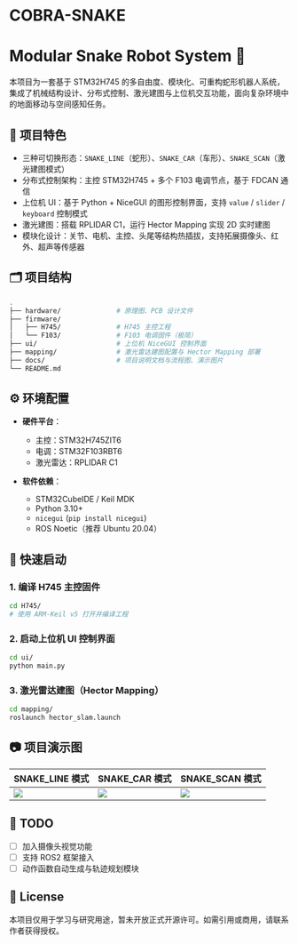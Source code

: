 # COBRA-SNAKE


# Modular Snake Robot System 🐍

本项目为一套基于 STM32H745 的多自由度、模块化、可重构蛇形机器人系统，集成了机械结构设计、分布式控制、激光建图与上位机交互功能，面向复杂环境中的地面移动与空间感知任务。

## 🚀 项目特色

- 三种可切换形态：`SNAKE_LINE`（蛇形）、`SNAKE_CAR`（车形）、`SNAKE_SCAN`（激光建图模式）
- 分布式控制架构：主控 STM32H745 + 多个 F103 电调节点，基于 FDCAN 通信
- 上位机 UI：基于 Python + NiceGUI 的图形控制界面，支持 `value` / `slider` / `keyboard` 控制模式
- 激光建图：搭载 RPLIDAR C1，运行 Hector Mapping 实现 2D 实时建图
- 模块化设计：关节、电机、主控、头尾等结构热插拔，支持拓展摄像头、红外、超声等传感器

## 🗂️ 项目结构

```bash
.
├── hardware/              # 原理图、PCB 设计文件
├── firmware/
│   ├── H745/              # H745 主控工程
│   └── F103/              # F103 电调固件（极简）
├── ui/                    # 上位机 NiceGUI 控制界面
├── mapping/               # 激光雷达建图配置与 Hector Mapping 部署
├── docs/                  # 项目说明文档与流程图、演示图片
└── README.md
````

## ⚙️ 环境配置

* **硬件平台**：

  * 主控：STM32H745ZIT6
  * 电调：STM32F103RBT6
  * 激光雷达：RPLIDAR C1
* **软件依赖**：

  * STM32CubeIDE / Keil MDK
  * Python 3.10+
  * `nicegui` (`pip install nicegui`)
  * ROS Noetic（推荐 Ubuntu 20.04）

## 🧪 快速启动

### 1. 编译 H745 主控固件

```bash
cd H745/
# 使用 ARM-Keil v5 打开并编译工程
```

### 2. 启动上位机 UI 控制界面

```bash
cd ui/
python main.py
```

### 3. 激光雷达建图（Hector Mapping）

```bash
cd mapping/
roslaunch hector_slam.launch
```

## 📷 项目演示图

| SNAKE\_LINE 模式     | SNAKE\_CAR 模式     | SNAKE\_SCAN 模式     |
| ------------------ | ----------------- | ------------------ |
| ![](docs/line.jpg) | ![](docs/car.jpg) | ![](docs/scan.jpg) |

## 📌 TODO

* [ ] 加入摄像头视觉功能
* [ ] 支持 ROS2 框架接入
* [ ] 动作函数自动生成与轨迹规划模块

## 📄 License

本项目仅用于学习与研究用途，暂未开放正式开源许可。如需引用或商用，请联系作者获得授权。

